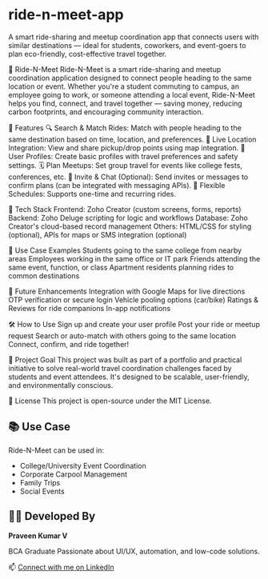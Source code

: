 # ride-n-meet-app
A smart ride-sharing and meetup coordination app that connects users with similar destinations — ideal for students, coworkers, and event-goers to plan eco-friendly, cost-effective travel together.

🚗 Ride-N-Meet
Ride-N-Meet is a smart ride-sharing and meetup coordination application designed to connect people heading to the same location or event. Whether you're a student commuting to campus, an employee going to work, or someone attending a local event, Ride-N-Meet helps you find, connect, and travel together — saving money, reducing carbon footprints, and encouraging community interaction.

🌟 Features
🔍 Search & Match Rides: Match with people heading to the same destination based on time, location, and preferences.
📍 Live Location Integration: View and share pickup/drop points using map integration.
👥 User Profiles: Create basic profiles with travel preferences and safety settings.
🗓️ Plan Meetups: Set group travel for events like college fests, conferences, etc.
📩 Invite & Chat (Optional): Send invites or messages to confirm plans (can be integrated with messaging APIs).
🔄 Flexible Schedules: Supports one-time and recurring rides.

🔧 Tech Stack
Frontend: Zoho Creator (custom screens, forms, reports)
Backend: Zoho Deluge scripting for logic and workflows
Database: Zoho Creator's cloud-based record management
Others: HTML/CSS for styling (optional), APIs for maps or SMS integration (optional)

🧠 Use Case Examples
Students going to the same college from nearby areas
Employees working in the same office or IT park
Friends attending the same event, function, or class
Apartment residents planning rides to common destinations

📌 Future Enhancements
Integration with Google Maps for live directions
OTP verification or secure login
Vehicle pooling options (car/bike)
Ratings & Reviews for ride companions
In-app notifications

🛠️ How to Use
Sign up and create your user profile
Post your ride or meetup request
Search or auto-match with others going to the same location
Connect, confirm, and ride together!

🎯 Project Goal
This project was built as part of a portfolio and practical initiative to solve real-world travel coordination challenges faced by students and event attendees. It's designed to be scalable, user-friendly, and environmentally conscious.

📎 License
This project is open-source under the MIT License.

## 📚 Use Case

Ride-N-Meet can be used in:
- College/University Event Coordination
- Corporate Carpool Management
- Family Trips
- Social Events

## 👨‍💻 Developed By

**Praveen Kumar V**

BCA Graduate
Passionate about UI/UX, automation, and low-code solutions.

📫 [Connect with me on LinkedIn](https://www.linkedin.com/in/praveen-kumar-v2a1a255/)



